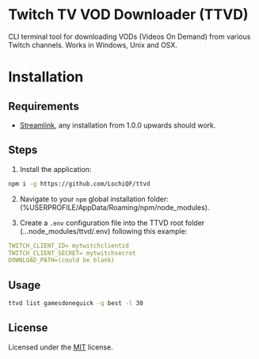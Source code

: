 # Twitch TV VOD Downloader (TTVD)

CLI terminal tool for downloading VODs (Videos On Demand) from various Twitch channels.
Works in Windows, Unix and OSX.

# Installation

## Requirements

- [Streamlink](https://streamlink.github.io/), any installation from 1.0.0 upwards should work.

## Steps

1. Install the application:

```sh
npm i -g https://github.com/LochiQF/ttvd
```

2. Navigate to your `npm` global installation folder: (%USERPROFILE/AppData/Roaming/npm/node_modules).

3. Create a `.env` configuration file into the TTVD root folder (...node_modules/ttvd/.env) following this example:

```yaml
TWITCH_CLIENT_ID= mytwitchclientid
TWITCH_CLIENT_SECRET= mytwitchsecret
DOWNLOAD_PATH=(could be blank)
```

## Usage

```sh
ttvd list gamesdonequick -q best -l 30 
```

## License

Licensed under the [MIT](https://choosealicense.com/licenses/mit/) license.
